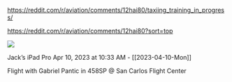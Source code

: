 https://reddit.com/r/aviation/comments/12hai80/taxiing_training_in_progress/

https://reddit.com/r/aviation/comments/12hai80?sort=top

![](<file:///Users/johnoleary/Library/Mobile Documents/iCloud~is~workflow~my~workflows/Documents/Screenshots/2023-04-10 103345.png>)

Jack’s iPad Pro
Apr 10, 2023 at 10:33 AM - [[2023-04-10-Mon]]

Flight with Gabriel Pantic in 458SP @ San Carlos Flight Center